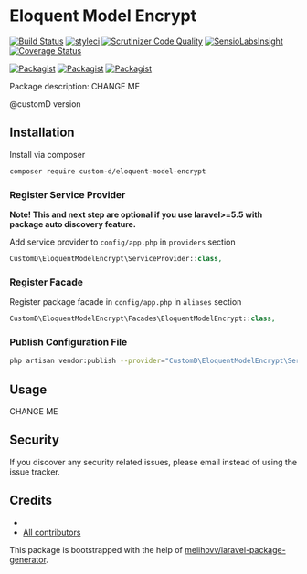 # Eloquent Model Encrypt

[![Build Status](https://travis-ci.org/custom-d/eloquent-model-encrypt.svg?branch=master)](https://travis-ci.org/custom-d/eloquent-model-encrypt)
[![styleci](https://styleci.io/repos/CHANGEME/shield)](https://styleci.io/repos/CHANGEME)
[![Scrutinizer Code Quality](https://scrutinizer-ci.com/g/custom-d/eloquent-model-encrypt/badges/quality-score.png?b=master)](https://scrutinizer-ci.com/g/custom-d/eloquent-model-encrypt/?branch=master)
[![SensioLabsInsight](https://insight.sensiolabs.com/projects/CHANGEME/mini.png)](https://insight.sensiolabs.com/projects/CHANGEME)
[![Coverage Status](https://coveralls.io/repos/github/custom-d/eloquent-model-encrypt/badge.svg?branch=master)](https://coveralls.io/github/custom-d/eloquent-model-encrypt?branch=master)

[![Packagist](https://img.shields.io/packagist/v/custom-d/eloquent-model-encrypt.svg)](https://packagist.org/packages/custom-d/eloquent-model-encrypt)
[![Packagist](https://poser.pugx.org/custom-d/eloquent-model-encrypt/d/total.svg)](https://packagist.org/packages/custom-d/eloquent-model-encrypt)
[![Packagist](https://img.shields.io/packagist/l/custom-d/eloquent-model-encrypt.svg)](https://packagist.org/packages/custom-d/eloquent-model-encrypt)

Package description: CHANGE ME

@customD version


## Installation

Install via composer
```bash
composer require custom-d/eloquent-model-encrypt
```

### Register Service Provider

**Note! This and next step are optional if you use laravel>=5.5 with package
auto discovery feature.**

Add service provider to `config/app.php` in `providers` section
```php
CustomD\EloquentModelEncrypt\ServiceProvider::class,
```

### Register Facade

Register package facade in `config/app.php` in `aliases` section
```php
CustomD\EloquentModelEncrypt\Facades\EloquentModelEncrypt::class,
```

### Publish Configuration File

```bash
php artisan vendor:publish --provider="CustomD\EloquentModelEncrypt\ServiceProvider" --tag="config"
```

## Usage

CHANGE ME

## Security

If you discover any security related issues, please email 
instead of using the issue tracker.

## Credits

- [](https://github.com/custom-d/eloquent-model-encrypt)
- [All contributors](https://github.com/custom-d/eloquent-model-encrypt/graphs/contributors)

This package is bootstrapped with the help of
[melihovv/laravel-package-generator](https://github.com/melihovv/laravel-package-generator).
